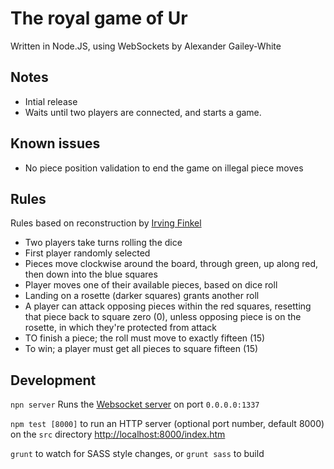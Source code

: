# The royal game of Ur
Written in Node.JS, using WebSockets by Alexander Gailey-White

## Notes

* Intial release
* Waits until two players are connected, and starts a game.

## Known issues

* No piece position validation to end the game on illegal piece moves

## Rules

Rules based on reconstruction by [Irving Finkel](https://en.wikipedia.org/wiki/Irving_Finkel)

* Two players take turns rolling the dice
* First player randomly selected
* Pieces move clockwise around the board, through green, up along red, then down into the blue squares
* Player moves one of their available pieces, based on dice roll
* Landing on a rosette (darker squares) grants another roll
* A player can attack opposing pieces within the red squares, resetting that piece back to square zero (0), unless opposing piece is on the rosette, in which they're protected from attack
* TO finish a piece; the roll must move to exactly fifteen (15)
* To win; a player must get all pieces to square fifteen (15)

## Development

`npn server` Runs the [Websocket server](../blob/master/server.js) on port `0.0.0.0:1337`

`npm test [8000]` to run an HTTP server (optional port number, default 8000) on the `src` directory <http://localhost:8000/index.htm>

`grunt` to watch for SASS style changes, or `grunt sass` to build